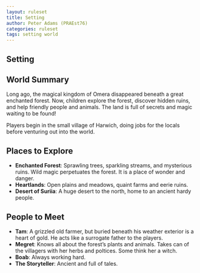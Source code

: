 ```yaml
---
layout: ruleset
title: Setting
author: Peter Adams (PRAEst76)
categories: ruleset
tags: setting world
---
```

## Setting

## World Summary

Long ago, the magical kingdom of Omera disappeared beneath a great enchanted forest. Now, children explore the forest, discover hidden ruins, and help friendly people and animals. The land is full of secrets and magic waiting to be found!

Players begin in the small village of Harwich, doing jobs for the locals before venturing out into the world.

## Places to Explore

- **Enchanted Forest**: Sprawling trees, sparkling streams, and mysterious ruins. Wild magic perpetuates the forest. It is a place of wonder and danger.
- **Heartlands**: Open plains and meadows, quaint farms and eerie ruins.
- **Desert of Suriia**: A huge desert to the north, home to an ancient hardy people.

## People to Meet

- **Tam**: A grizzled old farmer, but buried beneath his weather exterior is a heart of gold. He acts like a surrogate father to the players.
- **Megret**: Knows all about the forest’s plants and animals. Takes can of the villagers with her herbs and poltices. Some think her a witch.
- **Boab**: Always working hard.
- **The Storyteller**: Ancient and full of tales.
